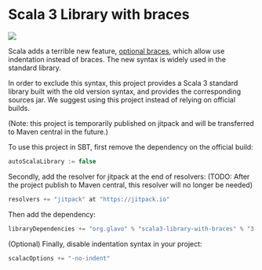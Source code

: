 # Scala 3 Library with braces

[![](https://jitpack.io/v/org.glavo/scala3-library-with-braces.svg)](https://jitpack.io/#org.glavo/scala3-library-with-braces)

Scala adds a terrible new feature, [optional braces](https://dotty.epfl.ch/docs/reference/other-new-features/indentation.html),
which allow use indentation instead of braces. The new syntax is widely used in the standard library.

In order to exclude this syntax, this project provides a Scala 3 standard library built with the old version syntax,
and provides the corresponding sources jar. We suggest using this project instead of relying on official builds.

(Note: this project is temporarily published on jitpack and will be transferred to Maven central in the future.)

To use this project in SBT, first remove the dependency on the official build:

```sbt
autoScalaLibrary := false
```

Secondly, add the resolver for jitpack at the end of resolvers:
(TODO: After the project publish to Maven central, this resolver will no longer be needed)

```sbt
resolvers += "jitpack" at "https://jitpack.io"
```

Then add the dependency:

```sbt
libraryDependencies += "org.glavo" % "scala3-library-with-braces" % "3.0.0-RC3-4"
```

(Optional) Finally, disable indentation syntax in your project:
```sbt
scalacOptions += "-no-indent"
```
